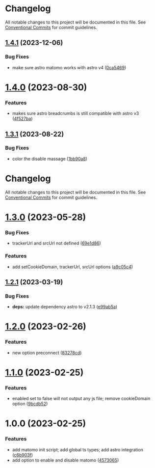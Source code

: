 # Changelog

All notable changes to this project will be documented in this file. See [Conventional Commits](https://conventionalcommits.org) for commit guidelines.

## [1.4.1](https://github.com/felix-berlin/astro-matomo/compare/v1.4.0...v1.4.1) (2023-12-06)


### Bug Fixes

* make sure astro matomo works with astro v4 ([0ca5469](https://github.com/felix-berlin/astro-matomo/commit/0ca546958aa195dddf271c3ff994adebf3950ed8))

# [1.4.0](https://github.com/felix-berlin/astro-matomo/compare/v1.3.1...v1.4.0) (2023-08-30)


### Features

* makes sure astro breadcrumbs is still compatible with astro v3 ([4f527ba](https://github.com/felix-berlin/astro-matomo/commit/4f527ba50d74a757bdbb161bbe7aa7c14c458e0f))

## [1.3.1](https://github.com/felix-berlin/astro-matomo/compare/v1.3.0...v1.3.1) (2023-08-22)


### Bug Fixes

* color the disable massage ([1bb90a8](https://github.com/felix-berlin/astro-matomo/commit/1bb90a84ddc6162269f8df70dc1d939e7617e370))

# Changelog

All notable changes to this project will be documented in this file. See [Conventional Commits](https://conventionalcommits.org) for commit guidelines.

# [1.3.0](https://github.com/felix-berlin/astro-matomo/compare/v1.2.1...v1.3.0) (2023-05-28)


### Bug Fixes

* trackerUrl and srcUrl not defined ([69e1d86](https://github.com/felix-berlin/astro-matomo/commit/69e1d86c90736429a86bb74f1c6952cf0a59a102))


### Features

* add setCookieDomain, trackerUrl, srcUrl options ([a9c05c4](https://github.com/felix-berlin/astro-matomo/commit/a9c05c488d5c319ccd8f39e2bfb2b8dfdb5b7c8e))

## [1.2.1](https://github.com/felix-berlin/astro-matomo/compare/v1.2.0...v1.2.1) (2023-03-19)


### Bug Fixes

* **deps:** update dependency astro to v2.1.3 ([e99ab5a](https://github.com/felix-berlin/astro-matomo/commit/e99ab5a418f98f165e6aefac22e35f2c479c9ef3))

# [1.2.0](https://github.com/felix-berlin/astro-matomo/compare/v1.1.0...v1.2.0) (2023-02-26)


### Features

* new option preconnect ([83278cd](https://github.com/felix-berlin/astro-matomo/commit/83278cd933ca548e7f19042bca2edd381e310e49))

# [1.1.0](https://github.com/felix-berlin/astro-matomo/compare/v1.0.0...v1.1.0) (2023-02-25)


### Features

* enabled set to false will not output any js file; remove cookieDomain option ([9bcdb52](https://github.com/felix-berlin/astro-matomo/commit/9bcdb52a3271e863bf4aa54a9e217dcc11dc11f7))

# 1.0.0 (2023-02-25)


### Features

* add matomo init script; add global ts types; add astro integration ([c6b903f](https://github.com/felix-berlin/astro-matomo/commit/c6b903f7ca3928481b5669bbd585f3ccd6c73a48))
* add option to enable and disable matomo ([4573065](https://github.com/felix-berlin/astro-matomo/commit/45730656e5d3de2ae1e8bee807b9c5c8d3c07923))
